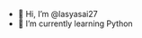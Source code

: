 - 👋 Hi, I’m @lasyasai27
- 🌱 I’m currently learning Python

<!---
lasyasai27/lasyasai27 is a ✨ special ✨ repository because its `README.md` (this file) appears on your GitHub profile.
You can click the Preview link to take a look at your changes.
--->
